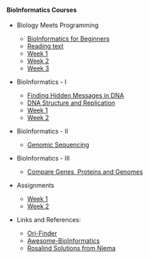 
#### BioInformatics Courses

 * Biology Meets Programming
   * [BioInformatics for Beginners](https://www.coursera.org/learn/bioinformatics/home/welcome)
   * [Reading text](https://stepik.org/lesson/23142/toc?unit=6782)
   * [Week 1](https://stepik.org/course/513)
   * [Week 2](https://stepik.org/lesson/23057/step/1/toc?unit=6789)
   * [Week 3](https://stepik.org/lesson/23063/toc?unit=6796)       

* BioInformatics - I
  * [Finding Hidden Messages in DNA](https://www.coursera.org/learn/dna-analysis/home/welcome)
  * [DNA Structure and Replication](https://www.youtube.com/watch?v=8kK2zwjRV0M)
  * [Week 1](https://stepik.org/lesson/1/step/1/toc?unit=8230)
  * [Week 2](https://stepik.org/lesson/5/step/1/toc?unit=8221)


* BioInformatics - II
  * [Genomic Sequencing](https://www.coursera.org/learn/genome-sequencing/home/welcome)


* BioInformatics - III
  * [Compare Genes, Proteins and Genomes](https://www.coursera.org/learn/comparing-genomes/home/welcome)

* Assignments
  * [Week 1](assignment/bmp/replication)
  * [Week 2](assignment/bmp/replication)

* Links and References:
  * [Ori-Finder](http://tubic.tju.edu.cn/Ori-Finder/)
  * [Awesome-BioInformatics](https://github.com/danielecook/Awesome-Bioinformatics/blob/master/README.md)
  * [Rosalind Solutions from Niema](https://github.com/niemasd/Algorithm-Problem-Solutions/tree/master/ROSALIND%20Solutions)
